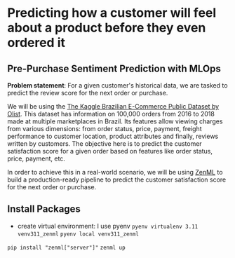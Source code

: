 # Predicting how a customer will feel about a product before they even ordered it
## Pre-Purchase Sentiment Prediction with MLOps


**Problem statement**: For a given customer's historical data, we are tasked to
predict the review score for the next order or purchase. 

We will be using the [The Kaggle Brazilian E-Commerce Public Dataset by Olist](https://www.kaggle.com/datasets/olistbr/brazilian-ecommerce). This dataset has information on 100,000 orders from 2016 to 2018 made at
multiple marketplaces in Brazil. Its features allow viewing charges from various
dimensions: from order status, price, payment, freight performance to customer
location, product attributes and finally, reviews written by customers. The
objective here is to predict the customer satisfaction score for a given order
based on features like order status, price, payment, etc. 

In order to achieve this in a real-world scenario, we will be using [ZenML](https://zenml.io/) to
build a production-ready pipeline to predict the customer satisfaction score for the next order or purchase.


## Install Packages
- create virtual environment: I use pyenv
  `pyenv virtualenv 3.11 venv311_zenml`
  `pyenv local venv311_zenml`
  
`pip install "zenml["server"]"`
`zenml up`


